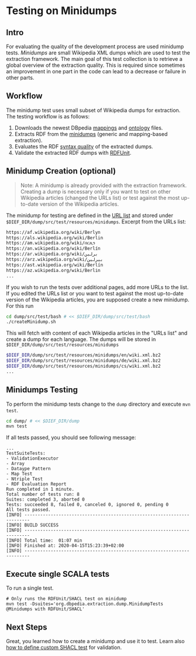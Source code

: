 # Testing on Minidumps

## Intro

For evaluating the quality of the development process are used minidump tests.
*Minidumps* are small Wikipedia XML dumps which are used to test the extraction framework.
The main goal of this test collection is to retrieve a global overview of the extraction quality. This is required since sometimes an improvement in one part in the code can lead to a decrease or failure in other parts.

## Workflow

The minidump test uses small subset of Wikipedia dumps for extraction.
The testing workflow is as follows:

1. Downloads the newest DBpedia [mappings](http://mappings.dbpedia.org/index.php/Main_Page) and [ontology](https://github.com/dbpedia/ontology-tracker/tree/master/databus/dbpedia/ontology/dbo-snapshots) files.
2. Extracts RDF from the [minidumps](https://github.com/dbpedia/extraction-framework/tree/master/dump/src/test/resources/minidumps) (generic and mapping-based extraction).
3. Evaluates the RDF [syntax quality](http://dev.dbpedia.org/Debugging_DIEF#dief-syntax-evaluation) of the extracted dumps.
4. Validate the extracted RDF dumps with [RDFUnit](https://github.com/AKSW/RDFUnit).

## Minidump Creation (optional)

> Note: A minidump is already provided with the extraction framework.
> Creating a dump is necessary only if you want to test on other Wikipedia articles (changed the URLs list) or test against the most up-to-date version of the Wikipedia articles.

The minidump for testing are defined in the [URL list](https://github.com/dbpedia/extraction-framework/blob/master/dump/src/test/bash/uris.lst) and stored under `$DIEF_DIR/dump/src/test/resources/minidumps`.
Excerpt from the URLs list:

```bash
https://af.wikipedia.org/wiki/Berlyn
https://als.wikipedia.org/wiki/Berlin
https://am.wikipedia.org/wiki/በርሊን
https://an.wikipedia.org/wiki/Berlín
https://ar.wikipedia.org/wiki/برلين
https://arz.wikipedia.org/wiki/بيرلين
https://ast.wikipedia.org/wiki/Berlín
https://az.wikipedia.org/wiki/Berlin
...
```

If you wish to run the tests over additional pages, add more URLs to the list. 
If you edited the URLs list or you want to test against the most up-to-date version of the Wikipedia articles, you are supposed create a new minidump. For this run 

```bash
cd dump/src/test/bash # << $DIEF_DIR/dump/src/test/bash
./createMinidump.sh
```

This will fetch with content of each Wikipedia articles in the "URLs list" and create a dump for each language.
The dumps will be stored in `$DIEF_DIR/dump/src/test/resources/minidumps`
```bash
$DIEF_DIR/dump/src/test/resources/minidumps/en/wiki.xml.bz2
$DIEF_DIR/dump/src/test/resources/minidumps/de/wiki.xml.bz2
$DIEF_DIR/dump/src/test/resources/minidumps/cs/wiki.xml.bz2
...
```

## Minidumps Testing

To perform the minidump tests change to the `dump` directory and execute `mvn test`.

```bash
cd dump/ # << $DIEF_DIR/dump
mvn test
```

If all tests passed, you should see following message:
```
...
TestSuiteTests:
- ValidationExecutor
- Array
- Dataype Pattern
- Map Test
- Ntriple Test
- RDF Evaluation Report
Run completed in 1 minute.
Total number of tests run: 8
Suites: completed 3, aborted 0
Tests: succeeded 8, failed 0, canceled 0, ignored 0, pending 0
All tests passed.
[INFO] ------------------------------------------------------------------------
[INFO] BUILD SUCCESS
[INFO] ------------------------------------------------------------------------
[INFO] Total time:  01:07 min
[INFO] Finished at: 2020-04-15T15:23:39+02:00
[INFO] ------------------------------------------------------------------------
```

## Execute single SCALA tests

To run a single test.

```
# Only runs the RDFUnit/SHACL test on minidump
mvn test -Dsuites='org.dbpedia.extraction.dump.MinidumpTests @Minidumps with RDFUnit/SHACL'
```

## Next Steps

Great, you learned how to create a minidump and use it to test.
Learn also [how to define custom SHACL test](http://dev.dbpedia.org/Integrating_SHACL_Tests) for validation.

